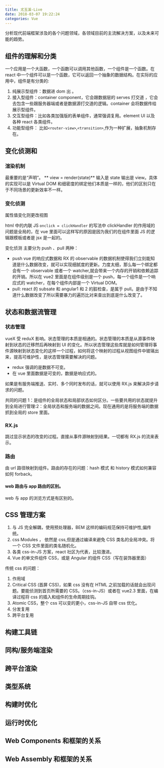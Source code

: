 ```yaml
---
title: 尤玉溪-Live
date: 2018-03-07 19:22:24
categories: Vue
---
```


分析现代前端框架涉及的各个问题领域，各领域目前的主流解决方案，以及未来可能的趋势。

<!--more-->

## 组件的理解和分类

一个应用是一个大函数，一个函数可以调用其他函数，一个组件是一个函数。在 react 中一个组件可以是一个函数，它可以返回一个抽象的数据结构。在实际的应用中，组件是有分类的:

1. 纯展示型组件：数据进 dom 出 。
2. 接入型组件：container component，它会跟数据层的 serves 打交道 ，它会去包含一些跟服务器端或者是数据源打交道的逻辑。container 会将数据传给展示型组件。
3. 交互型组件：比如各类加强版的表单组件，通常强调复用。element UI 以及各种 react 各类组件。
4. 功能型组件： 比如`<router-view>`,`<transition>`,作为一种扩展，抽象机制存在。

## 变化侦测和

### 渲染机制

最重要的是“声明”。
** view = render(state)** 输入是 state 输出是 view。具体的实现可以是 Virtual DOM 和细密度的绑定他们本质是一样的，他们的区别只在于不同场景的更新效率不一样。

### 变化侦测

属性值变化则更改视图

html 中的内联 JS `onclick = clickHandler` 的写法中 clickHandler 的作用域的问题是全局的，在 vue 里面可以这样写的原因是因为我们的在组件里面 JS 的逻辑跟模板或者是 jsx 是一起的。

变化侦测 主要分为 push 、pull 两种：

* push
  vue 的响应式数据和 RX 的 observable 的数据机制使得我们立刻能知道是什么数据改变，就可以实现细腻度的更新。力度太细，那么每一个绑定都会有一个 observable 或者一个 watcher,就会带来一个内存的开销和依赖追踪的开销。所以在 vue2 里面是在组件级别是一个 push，每一个组件是一个响应式的 watcher，在每个组件内部是一个 Virtual DOM。
* pull:
  react 的 subsate 和 angular1 和 2 的脏检查，是属于 pull。是由于不知道什么数据改变了所以需要暴力的遍历比对来查出到底是什么改变了。

## 状态和数据流管理

### 状态管理

vueX 受 reduX 影响。状态管理的本质是相通的。状态管理的本质是从源事件映射到状态的迁移然后再映射到 UI 的变化。所以状态管理这些库就是如何管理将事件源映射到状态变化的这样一个过程，如何将这个映射的过程从视图组件中玻璃出来，提高可维护性，是状态管理需要解决的问题。

* redux 强调的是数据不可变。
* 在 vue 里面数据是可变的，数据是响应式的。

如果是有服务端推送、实时、多个同时发布的话，就可以使用 RX.js 来解决异步请求的问题。

共同的问题 1：是组件的全局状态和局部状态如何区分。一些要共用的状态就提升到全局进行管理:2：全局状态和服务端的数据之间。现在通用的是将服务端的数据抓到全局的 store 里面。

### RX.js

跳过显示状态的改变的过程。直接从事件源映射到结果。一切都有 RX.js 的流来表示。

### 路由

由 url 路径映射到组件。路由的存在的问题：hash 模式 和 history 模式如何兼容如何 forback。

#### web 路由与 app 路由的区别。

web 与 app 的浏览方式是有区别的。

## CSS 管理方案

1. 与 JS 完全解耦，使用预处理器，BEM 这样的编码规范保持可维护性,偏传统。
2. css Modules ， 依然是 css,但是通过编译来避免 CSS 类名的全局冲突。将一个 CSS 文件里面的类名随机化。
3. 各类 css-in-JS 方案，react 社区为代表，比较激进。
4. Vue 的单文件组件 CSS，或是 Angular 的组件 CSS（写在装饰器里面）

传统 css 的问题：

1. 作用域
2. Critical CSS (首屏 CSS)，如果 css 没有在 HTML 之前加载的话就会出现问题。要能侦测到首页所需要的 CSS。（css-in-JS）或者在 vue2.3 里面，在编译过程将 css 的插入和组件的生命周期挂钩。
3. Atomic CSS，整个 css 可以变的更小，css-in-JS 自带 css 优化。
4. 分发复用
5. 跨平台复用

## 构建工具链

## 同构/服务端渲染

## 跨平台渲染

## 类型系统

## 构建时优化

## 运行时优化

## Web Components 和框架的关系

## Web Assembly 和框架的关系
